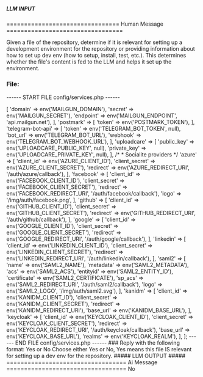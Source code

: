 ##### LLM INPUT #####
================================ Human Message =================================

Given a file of the repository, determine if it is relevant for setting up a development environment for the repository or providing information about how to set up dev env (how to setup, install, test, etc.). This determines whether the file's content is fed to the LLM and helps it set up the environment.

### File:
------ START FILE config/services.php ------
<?php

return [

    /*
    |--------------------------------------------------------------------------
    | Third Party Services
    |--------------------------------------------------------------------------
    |
    | This file is for storing the credentials for third party services such
    | as Mailgun, Postmark, AWS and more. This file provides the de facto
    | location for this type of information, allowing packages to have
    | a conventional file to locate the various service credentials.
    |
    */

    'mailgun' => [
        'domain' => env('MAILGUN_DOMAIN'),
        'secret' => env('MAILGUN_SECRET'),
        'endpoint' => env('MAILGUN_ENDPOINT', 'api.mailgun.net'),
    ],

    'postmark' => [
        'token' => env('POSTMARK_TOKEN'),
    ],

    'telegram-bot-api' => [
        'token' => env('TELEGRAM_BOT_TOKEN', null),
        'bot_url' => env('TELEGRAM_BOT_URL'),
        'webhook' => env('TELEGRAM_BOT_WEBHOOK_URL'),
    ],

    'uploadcare' => [
        'public_key' => env('UPLOADCARE_PUBLIC_KEY', null),
        'private_key' => env('UPLOADCARE_PRIVATE_KEY', null),
    ],

    /*
     * Socialite providers
     */

    'azure' => [
        'client_id' => env('AZURE_CLIENT_ID'),
        'client_secret' => env('AZURE_CLIENT_SECRET'),
        'redirect' => env('AZURE_REDIRECT_URI', '/auth/azure/callback'),
    ],

    'facebook' => [
        'client_id' => env('FACEBOOK_CLIENT_ID'),
        'client_secret' => env('FACEBOOK_CLIENT_SECRET'),
        'redirect' => env('FACEBOOK_REDIRECT_URI', '/auth/facebook/callback'),
        'logo' => '/img/auth/facebook.png',
    ],

    'github' => [
        'client_id' => env('GITHUB_CLIENT_ID'),
        'client_secret' => env('GITHUB_CLIENT_SECRET'),
        'redirect' => env('GITHUB_REDIRECT_URI', '/auth/github/callback'),
    ],

    'google' => [
        'client_id' => env('GOOGLE_CLIENT_ID'),
        'client_secret' => env('GOOGLE_CLIENT_SECRET'),
        'redirect' => env('GOOGLE_REDIRECT_URI', '/auth/google/callback'),
    ],

    'linkedin' => [
        'client_id' => env('LINKEDIN_CLIENT_ID'),
        'client_secret' => env('LINKEDIN_CLIENT_SECRET'),
        'redirect' => env('LINKEDIN_REDIRECT_URI', '/auth/linkedin/callback'),
    ],

    'saml2' => [
        'name' => env('SAML2_NAME'),
        'metadata' => env('SAML2_METADATA'),
        'acs' => env('SAML2_ACS'),
        'entityid' => env('SAML2_ENTITY_ID'),
        'certificate' => env('SAML2_CERTIFICATE'),
        'sp_acs' => env('SAML2_REDIRECT_URI', '/auth/saml2/callback'),
        'logo' => env('SAML2_LOGO', '/img/auth/saml2.svg'),
    ],
    'kanidm' => [
        'client_id' => env('KANIDM_CLIENT_ID'),
        'client_secret' => env('KANIDM_CLIENT_SECRET'),
        'redirect' => env('KANIDM_REDIRECT_URI'),
        'base_url' => env('KANIDM_BASE_URL'),
    ],
    'keycloak' => [
        'client_id' => env('KEYCLOAK_CLIENT_ID'),
        'client_secret' => env('KEYCLOAK_CLIENT_SECRET'),
        'redirect' => env('KEYCLOAK_REDIRECT_URI', '/auth/keycloak/callback'),
        'base_url' => env('KEYCLOAK_BASE_URL'),
        'realms' => env('KEYCLOAK_REALM'),
    ],

];

------ END FILE config/services.php ------

### Reply with the following format:

<rel>Yes</rel>

or

<rel>No</rel>

Choose either Yes or No, Yes means this file IS relevant for setting up a dev env for the repository.

##### LLM OUTPUT #####
================================== Ai Message ==================================

<rel>No</rel>